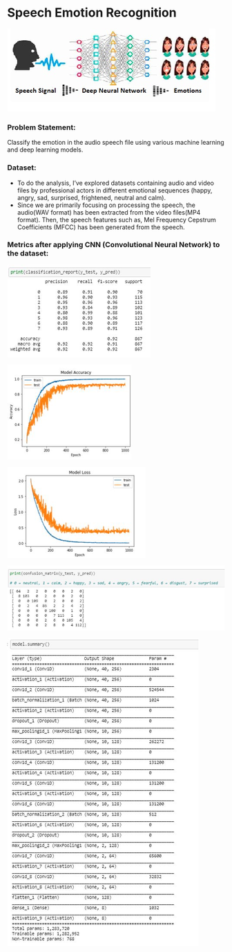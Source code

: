 # Speech Emotion Recognition

![MainImage.JPG](/Images/MainImage.JPG)


### Problem Statement: 
Classify the emotion in the audio speech file using various machine learning and deep learning models.


### Dataset:
* To do the analysis, I’ve explored datasets containing audio and video files by professional actors in different emotional sequences (happy, angry, sad, surprised, frightened, neutral and calm). 
* Since we are primarily focusing on processing the speech, the audio(WAV format) has been extracted from the video files(MP4 format). Then, the speech features such as, Mel Frequency Cepstrum Coefficients (MFCC) has been generated from the speech. 


### Metrics after applying CNN (Convolutional Neural Network) to the dataset:

![ClassificationReport.JPG](/Images/ClassificationReport.JPG)

![ModelAccuracy.JPG](/Images/ModelAccuracy.JPG)

![ModelLoss.JPG](/Images/ModelLoss.JPG)

![ConfusionMatrix.JPG](/Images/ConfusionMatrix.JPG)

![ModelSummary.JPG](/Images/ModelSummary.JPG)
